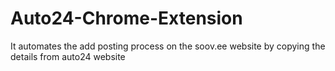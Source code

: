 # Auto24-Chrome-Extension
It automates the add posting process on the soov.ee website by copying the details from auto24 website

